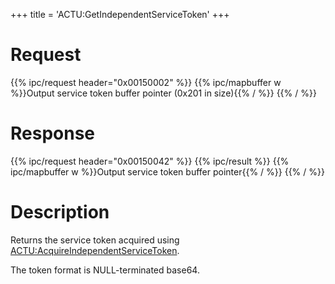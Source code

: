 +++
title = 'ACTU:GetIndependentServiceToken'
+++

# Request

{{% ipc/request header="0x00150002" %}}
{{% ipc/mapbuffer w %}}Output service token buffer pointer (0x201 in size){{% / %}}
{{% / %}}

# Response

{{% ipc/request header="0x00150042" %}}
{{% ipc/result %}}
{{% ipc/mapbuffer w %}}Output service token buffer pointer{{% / %}}
{{% / %}}

# Description

Returns the service token acquired using [ACTU:AcquireIndependentServiceToken](ACTU:AcquireIndependentServiceToken "wikilink").

The token format is NULL-terminated base64.
